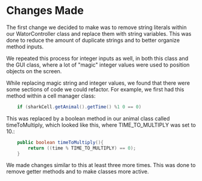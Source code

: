 # Changes Made

The first change we decided to make was to remove string literals within our WatorController class and replace them with string variables. This was done to reduce the amount of duplicate strings and to better organize method inputs.

We repeated this process for integer inputs as well, in both this class and the GUI class, where a lot of "magic" integer values were used to position objects on the screen.

While replacing magic string and integer values, we found that there were some sections of code we could refactor. For example, we first had this method within a cell manager class:
```java
	if (sharkCell.getAnimal().getTime() %1 0 == 0) 
```
This was replaced by a boolean method in our animal class called timeToMultiply, which looked like this, where TIME_TO_MULTIPLY was set to 10.: 
```java
	public boolean timeToMultiply(){
		return ((time % TIME_TO_MULTIPLY) == 0);
	}
```
We made changes similar to this at least three more times. This was done to remove getter methods and to make classes more active.
